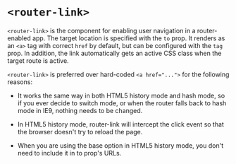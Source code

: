 # `<router-link>`

`<router-link>` is the component for enabling user navigation in a router-enabled app.
The target location is specified with the `to` prop. It renders as an `<a>` tag with correct `href` by default, but can be configured with the `tag` prop. In addition, the link automatically gets an active CSS class when the target route is active.

`<router-link>` is preferred over hard-coded `<a href="...">` for the following reasons:

* It works the same way in both HTML5 history mode and hash mode, so if you ever decide to switch mode, or when the router falls back to hash mode in IE9, nothing needs to be changed.

* In HTML5 history mode, router-link will intercept the click event so that the browser doesn't try to reload the page.

* When you are using the base option in HTML5 history mode, you don't need to include it in to prop's URLs.


